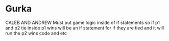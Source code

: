 # Gurka
CALEB AND ANDREW
Must put game logic inside of if statements so if p1 and p2 tie inside p1 wins will be an if statement for if they are tied and it will run the p2 wins code and etc

